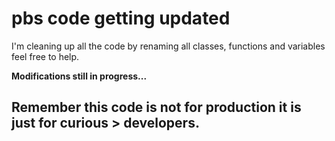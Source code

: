 # pbs code getting updated 



I'm cleaning up all the code by renaming all classes, functions and variables feel free to help.

**Modifications still in progress...**

## Remember this code is not for production it is just for curious > developers.
